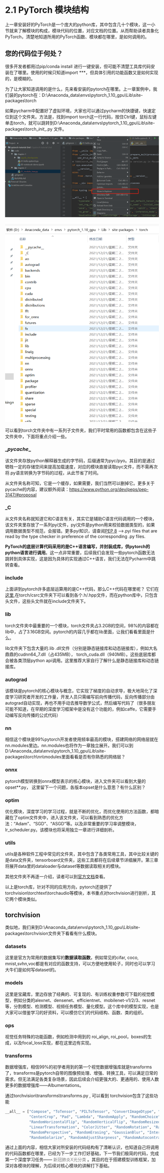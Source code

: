# 2.1 PyTorch 模块结构

上一章安装好的PyTorch是一个庞大的python库，其中包含几十个模块，这一小节就来了解模块的构成，模块代码的位置，对应文档的位置。从而帮助读者具象化PyTorch，清楚地知道所用的PyTorch函数、模块都在哪里，是如何调用的。

## 您的代码位于何处？

很多开发者都用过pip/conda install 进行一键安装，但可能不清楚工具库代码安装在了哪里。使用的时候只知道import ***，但具体引用的功能函数又是如何实现的，是模糊的。

为了让大家知道调用的是什么，先来看安装的pytorch在哪里。上一章案例中，我们装的pytorch在：D:\Anaconda_data\envs\pytorch_1.10_gpu\Lib\site-packages\torch

如果pycharm中配置好了虚拟环境，大家也可以通过pycharm的快捷键，快速定位到这个文件夹。方法是，找到import torch这一行代码，按住Ctrl键，鼠标左键单击torch，就可以跳转到D:\Anaconda_data\envs\pytorch_1.10_gpu\Lib\site-packages\torch\__init__.py 文件。

![1](imgs/show-in-exploer.png)

![1](imgs/exploer.png)



可以看到torch文件夹中有一系列子文件夹，我们平时常用的函数都包含在这些子文件夹中，下面将重点介绍一些。

### \__pycache__

该文件夹存放python解释器生成的字节码，后缀通常为pyc/pyo。其目的是通过牺牲一定的存储空间来提高加载速度，对应的模块直接读取pyc文件，而不需再次将.py语言转换为字节码的过程，从此节省了时间。

从文件夹名称可知，它是一个缓存，如果需要，我们当然可以删掉它。更多关于pycache的内容，建议额外阅读：https://www.python.org/dev/peps/pep-3147/#proposal

### _C

从文件夹名称就知道它和C语言有关，其实它是辅助C语言代码调用的一个模块，该文件夹里存放了一系列pyi文件，pyi文件是python用来校验数据类型的，如果调用数据类型不规范，会报错。更多pyi知识，请查阅[PEP 8](https://www.python.org/dev/peps/pep-0008/) -->.pyi files that are read by the type checker in preference of the corresponding .py files.

**PyTorch的底层计算代码采用的是C++语言编写，并封装成库，供pytorch的python语言进行调用**。这一点非常重要，后续我们会发现一些pytorch函数无法跳转到具体实现，这是因为具体的实现通过C++语言，我们无法在Pycharm中跳转查看。

### include

上面讲到pytorch许多底层运算用的是C++代码，那么C++代码在哪里呢？ 它们在[这里](https://github.com/pytorch/pytorch/tree/master/torch/csrc),在torch/csrc文件夹下可以看到各个.h/.hpp文件，而在python库中，只包含头文件，这些头文件就在include文件夹下。

### lib

torch文件夹中最重要的一个模块，torch文件夹占3.2GB的空间，98%的内容都在lib中，占了3.16GB空间。pytorch的内容几乎都在lib里面，让我们看看里面是什么。

lib文件夹下包含大量的.lib .dll文件（分别是静态链接库和动态链接库），例如大名鼎鼎的cudnn64_7.dll（占435MB）， torch_cuda.dll（940MB）。这些底层库都会被各类顶层python api调用。这里推荐大家自行了解什么是静态链接库和动态链接库。

### autograd

该模块是pytorch的核心模块与概念，它实现了梯度的自动求导，极大地简化了深度学习研究者开发的工作量，开发人员只需编写前向传播代码，反向传播部分由autograd自动实现，再也不用手动去推导数学公式，然后编写代码了（很多朋友可能不知道，在早期的深度学习框架中是没有这个功能的，例如caffe，它需要手动编写反向传播的公式代码）

### nn

相信这个模块是99%pytorch开发者使用频率最高的模块，搭建网络的网络层就在nn.modules里边。nn.modules也将作为一章独立展开。我们可以到D:\Anaconda_data\envs\pytorch_1.10_gpu\Lib\site-packages\torch\nn\modules里面看看是否有你熟悉的网络层？

### onnx

pytorch模型转换到onnx模型表示的核心模块，进入文件夹可以看到大量的opset**.py， 这里留下一个问题，各版本opset是什么意思？有什么区别？

### optim

优化模块，深度学习的学习过程，就是不断的优化，而优化使用的方法函数，都暗藏在了optim文件夹中，进入该文件夹，可以看到熟悉的优化方法：“Adam”、“SGD”、“ASGD”等。以及非常重要的学习率调整模块，lr_scheduler.py。该模块也将采用独立一章进行详细剖析。

### utils

utils是各种软件工程中常见的文件夹，其中包含了各类常用工具，其中比较关键的是data文件夹，tensorboard文件夹，这些工具都将在后续章节详细展开。第三章将展开data里的dataloader与dataset等数据读取相关的模块。

其他文件夹不再逐一介绍，读者可以到[官方文档](https://pytorch.org/docs/stable/index.html)查看。

以上是torch库，针对不同的应用方向，pytorch还提供了torchvision\torchtext\torchaudio等模块，本书重点对torchvision进行剖析，其它两个模块类似。



## torchvision

类似地，我们来到D:\Anaconda_data\envs\pytorch_1.10_gpu\Lib\site-packages\torchvision文件夹下看看有什么模块。

### datasets

这里是官方为常用的数据集写的**数据读取函数**，例如常见的cifar, coco, mnist,svhn,voc都是有对应的函数支持，可以方便地使用轮子，同时也可以学习大牛们是如何写dataset的。

### models

这里是宝藏库，里边存放了经典的、可复现的、有训练权重参数可下载的视觉模型，例如分类的alexnet、densenet、efficientnet、mobilenet-v1/2/3、resnet等，分割模型、检测模型、视频任务模型、量化模型。这个库中的模型实现，也是大家可以借鉴学习的好资料，可以模仿它们的代码结构、函数、类的组织。

### ops

视觉任务特殊的功能函数，例如检测中用到的 roi_align, roi_pool，boxes的生成，以及focal_loss实现，都在这里边有实现。

### transforms

数据增强库，相信99%的初学者用到的第一个视觉数据增强库就是transforms了，transforms是pytorch自带的图像预处理、增强、转换工具，可以满足日常的需求。但无法满足各类复杂场景，因此后续会介绍更强大的、更通用的、使用人数更多的数据增强库——Albumentations。

通过torchvision\transforms\transforms.py , 可以看到 torchvision包含了这些功能

```python
__all__ = ["Compose", "ToTensor", "PILToTensor", "ConvertImageDtype", "ToPILImage", "Normalize", "Resize", "Scale",
           "CenterCrop", "Pad", "Lambda", "RandomApply", "RandomChoice", "RandomOrder", "RandomCrop",
           "RandomHorizontalFlip", "RandomVerticalFlip", "RandomResizedCrop", "RandomSizedCrop", "FiveCrop", "TenCrop",
           "LinearTransformation", "ColorJitter", "RandomRotation", "RandomAffine", "Grayscale", "RandomGrayscale",
           "RandomPerspective", "RandomErasing", "GaussianBlur", "InterpolationMode", "RandomInvert", "RandomPosterize",
           "RandomSolarize", "RandomAdjustSharpness", "RandomAutocontrast", "RandomEqualize"]
```



通过上面的内容，相信大家对所安装的代码结构有了清晰认识，也知道自己将调用的代码函数都在哪里，已经为下一步工作打好基础，下一节我们极简的代码，完成第一个深度学习任务—— <font color=gray> 新冠肺炎X光分类 </font>。其目的在于搭建模型训练框架，加深对各模块的理解，为后续对核心模块的讲解打下基础。







